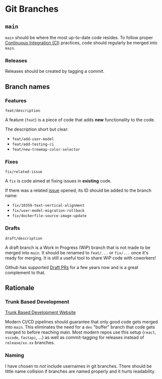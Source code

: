 # Git Branches

## `main`

`main` should be where the most up-to-date code resides. To follow proper [Continuous Integration (CI)](https://en.wikipedia.org/wiki/Continuous_integration) practices, code should regularly be merged into `main`.

### Releases

Releases should be created by tagging a commit.

## Branch names

### Features

`feat/description`

A feature (`feat`) is a piece of code that adds **new** functionality to the code.

The description short but clear:

- `feat/add-user-model`
- `feat/add-testing-ci`
- `feat/new-treemap-color-selector`

### Fixes

`fix/related-issue`

A `fix` is code aimed at fixing issues in **existing** code.

If there was a related [issue](https://docs.github.com/en/issues) opened, its ID should be added to the branch name:

- `fix/10359-text-vertical-alignment`
- `fix/user-model-migration-rollback`
- `fix/dockerfile-source-image-update`

### Drafts

`draft/description`

A draft branch is a Work in Progress (WiP) branch that is not made to be merged into `main`. It should be renamed to `feat/...` or `fix/...` once it's ready for merging. It is still a useful tool to share WiP code with coworkers!

Github has supported [Draft PRs](https://github.blog/2019-02-14-introducing-draft-pull-requests/) for a few years now and is a great complement to that.

## Rationale

### Trunk Based Development

[Trunk Based Development Website](https://trunkbaseddevelopment.com/)

Modern CI/CD pipelines should guarantee that only good code gets merged into `main`. This eliminates the need for a `dev` "buffer" branch that code gets merged to before reaching main. Most modern repos use this setup (`react`, `vscode`, `fastapi`, ...) as well as commit-tagging for releases instead of `release/xx.xx` branches.

### Naming

I have chosen to *not* include usernames in git branches. There should be little name collision if branches are named properly and it hurts readability.
